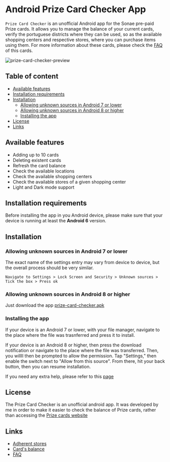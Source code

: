 # Android Prize Card Checker App

`Prize Card Checker` is an unofficial Android app for the Sonae pre-paid Prize cards. It allows you to manage the balance of your current cards, verify the portuguese districts where they can be used, so as the available shopping centers and respective stores, where you can purchase items using them. 
For more information about these cards, please check the [FAQ](https://www.cartaopresenteprize.pt/faq.php?lang=1) of this cards.


![prize-card-checker-preview](https://user-images.githubusercontent.com/12798915/136578881-42e3fab4-9927-4c35-b58d-bd384dd675e5.png)


## Table of content
- [Available features](#available-features)
- [Installation requirements](#installation-requirements)
- [Installation](#installation)
    - [Allowing unknown sources in Android 7 or lower](#allowing-unknown-sources-in-android-7-or-lower)
    - [Allowing unknown sources in Android 8 or higher](#allowing-unknown-sources-in-android-8-or-higher)
    - [Installing the app](#Installing-the-app)
- [License](#license)
- [Links](#links)

## Available features

- Adding up to 10 cards
- Deleting existent cards
- Refresh the card balance
- Check the available locations
- Check the available shopping centers
- Check the available stores of a given shopping center
- Light and Dark mode support

## Installation requirements

Before installing the app in you Android device, please make sure that your device is running at least the **Android 6** version.

## Installation

### Allowing unknown sources in Android 7 or lower

The exact name of the settings entry may vary from device to device, but the overall process should be very similar.

`Navigate to Settings > Lock Screen and Security > Unknown sources > Tick the box > Press ok`

### Allowing unknown sources in Android 8 or higher

Just download the app [prize-card-checker.apk](https://github.com/franciscommcunha/android-prize-card-checker-app/blob/main/prize-card-checker.apk)

### Installing the app

If your device is an Android 7 or lower, with your file manager, navigate to the place where the file was trasnferred and press it to install.

If your device is an Android 8 or higher, then press the download notification or navigate to the place where the file was transferred. 
Then, you willll then be prompted to allow the permission. Tap "Settings," then enable the switch next to "Allow from this source". From there, hit your back button, then you can resume installation. 

If you need any extra help, please refer to this [page](https://android.gadgethacks.com/how-to/android-101-sideload-apps-by-enabling-unknown-sources-install-unknown-apps-0161947/)

## License

The Prize Card Checker is an unofficial android app. It was developed by me in order to make it easier to check the balance of Prize cards, rather than accessing the [Prize cards website](https://www.cartaopresenteprize.pt/adherents-centre.php?lang=1)

## Links
- [Adherent stores](https://www.cartaopresenteprize.pt/adherents-centre.php?lang=1)
- [Card's balance](https://hbprepagos.unicre.pt/)
- [FAQ](https://www.cartaopresenteprize.pt/faq.php?lang=1)
